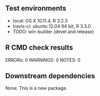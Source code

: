## Test environments
* local: OS X 10.11.4, R 3.2.3
* travis-ci: ubuntu 12.04 64 bit, R 3.3.0 
* TODO: win-builder (devel and release)

## R CMD check results
ERRORs: 0
WARNINGS: 0
NOTES: 0

## Downstream dependencies
None.  This is a new package.

